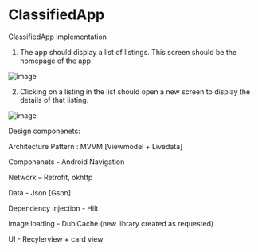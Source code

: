 # ClassifiedApp
ClassifiedApp implementation

1.	The app should display a list of listings. This screen should be the homepage of the app.

![image](https://user-images.githubusercontent.com/28477412/144355294-28232e0f-116a-4ed8-8130-4dbff5220174.png)

2.	Clicking on a listing in the list should open a new screen to display the details of that listing. 

![image](https://user-images.githubusercontent.com/28477412/144355422-b5689d5a-8d5c-4305-b90e-dfb3bfbffa37.png)



Design componenets:

Architecture Pattern : MVVM [Viewmodel + Livedata]

Componenets - Android Navigation

Network – Retrofit, okhttp

Data - Json [Gson]

Dependency Injection - Hilt

Image loading - DubiCache (new library created as requested)

UI - Recylerview + card view



